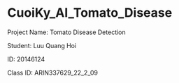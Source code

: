 # CuoiKy_AI_Tomato_Disease

Project Name: Tomato Disease Detection

Student: Luu Quang Hoi

ID: 20146124

Class ID: ARIN337629_22_2_09
